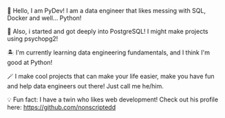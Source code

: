 🐍 Hello, I am PyDev! I am a data engineer that likes messing with SQL, Docker and well... Python!

🐘 Also, i started and got deeply into PostgreSQL! I might make projects using psychopg2!

🏝️ I'm currently learning data engineering fundamentals, and I think I'm good at Python!

🪄 I make cool projects that can make your life easier, make you have fun and help data engineers out there!
Just call me he/him.

💡 Fun fact: I have a twin who likes web development! Check out his profile here: https://github.com/nonscriptedd
